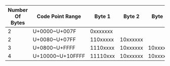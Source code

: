 | Number Of Bytes | Code Point Range | Byte 1   | Byte 2   | Byte 3   | Byte 4   |
|-----------------|------------------|----------|----------|----------|----------|
| 2               | U+0000~U+007F    | 0xxxxxxx |          |          |          |
| 2               | U+0080~U+07FF    | 110xxxxx | 10xxxxxx |          |          |
| 3               | U+0800~U+FFFF    | 1110xxxx | 10xxxxxx | 10xxxxxx |          |
| 4               | U+10000~U+10FFFF | 11110xxx | 10xxxxxx | 10xxxxxx | 10xxxxxx |
